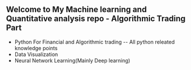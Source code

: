 ## Welcome to My Machine learning and Quantitative analysis repo - Algorithmic Trading Part

- Python For Financial and Algorithmic trading
-- All python releated knowledge points
- Data Visualization
- Neural Network Learning(Mainly Deep learning)
